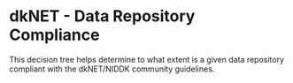 # dkNET -  Data Repository Compliance

This decision tree helps determine to what extent is a given data repository compliant with the dkNET/NIDDK community guidelines.
